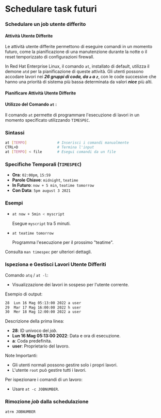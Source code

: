 # Schedulare task futuri

### Schedulare un job utente differito

#### Attività Utente Differite

Le attività utente differite permettono di eseguire comandi in un momento futuro, come la pianificazione di una manutenzione durante la notte o il reset temporizzato di configurazioni firewall.&#x20;

In Red Hat Enterprise Linux, il comando `at`, installato di default, utilizza il demone `atd` per la pianificazione di queste attività. Gli utenti possono accodare lavori nei _**26 gruppi di coda, da `a` a `z`**_, con le code successive che hanno una priorità di sistema più bassa determinata da valori _**nice**_ più alti.

#### Pianificare Attività Utente Differite

#### Utilizzo del Comando `at` :

Il comando `at` permette di programmare l'esecuzione di lavori in un momento specificato utilizzando `TIMESPEC`.

### Sintassi

```bash
at [TEMPO]              # Inserisci i comandi manualmente
CTRL+D                  # Termina l'input
at [TEMPO] < file       # Esegui comandi da un file
```

### Specifiche Temporali (`TIMESPEC`)

* **Ora**: `02:00pm`, `15:59`
* **Parole Chiave**: `midnight`, `teatime`
* **In Futuro**: `now + 5 min`, `teatime tomorrow`
* **Con Data**: `5pm august 3 2021`

### Esempi

*   ```bash
    at now + 5min < myscript
    ```

    Esegue `myscript` tra 5 minuti.
*   ```bash
    at teatime tomorrow
    ```

    Programma l'esecuzione per il prossimo "teatime".

Consulta `man timespec` per ulteriori dettagli.

### Ispeziona e Gestisci Lavori Utente Differiti

Comando `atq` / `at -l`:

* Visualizzazione dei lavori in sospeso per l'utente corrente.

Esempio di output:

```bash
28  Lun 16 Mag 05:13:00 2022 a user
29  Mar 17 Mag 16:00:00 2022 h user
30  Mer 18 Mag 12:00:00 2022 a user
```

Descrizione della prima linea:

* **28**: ID univoco del _job_.
* **Lun 16 Mag 05:13:00 2022**: Data e ora di esecuzione.
* **a**: Coda predefinita.
* **user**: Proprietario del lavoro.

Note Importanti:

* Gli utenti normali possono gestire solo i propri lavori.
* L'utente `root` può gestire tutti i lavori.

Per ispezionare i comandi di un lavoro:

* Usare `at -c JOBNUMBER`.

### Rimozione _job_ dalla schedulazione

```bash
atrm JOBNUMBER
```
